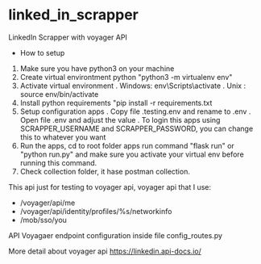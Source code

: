 # linked_in_scrapper
LinkedIn Scrapper with voyager API

- How to setup
1. Make sure you have python3 on your machine
2. Create virtual environtment python "python3 -m virtualenv env"
3. Activate virtual environment 
   . Windows: env\Scripts\activate
   . Unix : source env/bin/activate
4. Install python requirements "pip install -r requirements.txt 
5. Setup configuration apps 
   . Copy file .testing.env and rename to .env
   . Open file .env and adjust the value
   . To login this apps using SCRAPPER_USERNAME and SCRAPPER_PASSWORD, you can change this to whatever you want
6. Run the apps, cd to root folder apps run command "flask run" or "python run.py" and make sure you activate your virtual env before running this command.
7. Check collection folder, it hase postman collection.


This api just for testing to voyager api, voyager api that I use:
- /voyager/api/me
- /voyager/api/identity/profiles/%s/networkinfo
- /mob/sso/you


API Voyagaer endpoint configuration inside file config_routes.py

More detail about voyager api https://linkedin.api-docs.io/